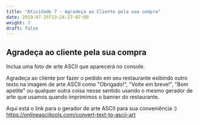 ```yaml
---
title: "Atividade 7 - Agradeça ao Cliente pela sua compra"
date: 2019-07-25T13:24:17-07:00
weight: 3
draft: false
---
```

## Agradeça ao cliente pela sua compra
Inclua uma foto de arte ASCII que aparecerá no console.

Agradeça ao cliente por fazer o pedido em seu restaurante exibindo outro texto na imagem de arte ASCII como "Obrigado!", "Volte em breve!", "Bom apetite" ou qualquer outra coisa nesse sentido usando o mesmo gerador de arte que usamos quando imprimimos o banner do restaurante.

Aqui está o link para o gerador de arte ASCII para sua conveniência :)
https://onlineasciitools.com/convert-text-to-ascii-art
